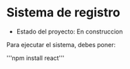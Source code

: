 <h1>Sistema de registro </h1>

- Estado del proyecto: En construccion

Para ejecutar el sistema, debes poner:

'''npm install react'''
